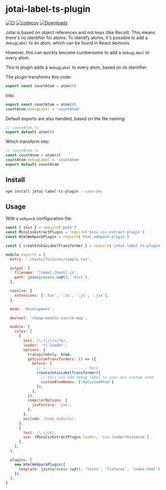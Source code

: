 # jotai-label-ts-plugin

[![CI](https://github.com/ahungrynoob/jotai-label-ts-plugin/actions/workflows/ci.yml/badge.svg?branch=master)](https://github.com/ahungrynoob/jotai-label-ts-plugin/actions/workflows/ci.yml)
[![codecov](https://codecov.io/gh/ahungrynoob/jotai-label-ts-plugin/branch/master/graph/badge.svg)](https://codecov.io/gh/ahungrynoob/jotai-label-ts-plugin)
[![Downloads](https://img.shields.io/npm/dm/jotai-label-ts-plugin.svg?sanitize=true)](https://npmcharts.com/compare/jotai-label-ts-plugin?minimal=true)

Jotai is based on object references and not keys (like Recoil). This means there's no identifier for atoms. To identify atoms, it's possible to add a `debugLabel` to an atom, which can be found in React devtools.

However, this can quickly become cumbersome to add a `debugLabel` to every atom.

This ts plugin adds a `debugLabel` to every atom, based on its identifier.

The plugin transforms this code:

```js
export const countAtom = atom(0)
```

Into:

```js
export const countAtom = atom(0)
countAtom.debugLabel = 'countAtom'
```

Default exports are also handled, based on the file naming:

```js
// countAtom.ts
export default atom(0)
```

Which transform into:

```js
// countAtom.ts
const countAtom = atom(0)
countAtom.debugLabel = 'countAtom'
export default countAtom
```

## Install
```bash
npm install jotai-label-ts-plugin --save-dev
```

## Usage

With a `webpack` configuration file:

```js
const { join } = require('path')
const MiniCssExtractPlugin = require('mini-css-extract-plugin')
const HtmlWebpackPlugin = require('html-webpack-plugin')

const { createJotaiLabelTransformer } = require('jotai-label-ts-plugin')

module.exports = {
  entry: './tests/fixtures/simple.tsx',

  output: {
    filename: '[name].[hash].js',
    path: join(process.cwd(), 'dist'),
  },

  resolve: {
    extensions: ['.tsx', '.ts', '.js', '.jsx'],
  },

  mode: 'development',

  devtool: 'cheap-module-source-map',

  module: {
    rules: [
      {
        test: /\.(j|t)sx?$/,
        loader: 'ts-loader',
        options: {
          transpileOnly: true,
          getCustomTransformers: () => ({
            before: [
              // <------------------- here
              createJotaiLabelTransformer({
                // this can add debug label to your own custom atom
                customAtomNames: ['myCustomAtom']
              }),
            ],
          }),
          compilerOptions: {
            jsxFactory: 'jsx',
          },
        },
        exclude: /node_modules/,
      },
      {
        test: /\.css$/,
        use: [MiniCssExtractPlugin.loader, 'css-loader?minimize'],
      },
    ],
  },

  plugins: [
    new HtmlWebpackPlugin({
      template: join(process.cwd(), 'tests', 'fixtures', 'index.html'),
    }),
  ],
}
```
